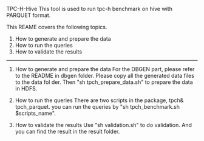TPC-H-Hive
This tool is used to run tpc-h benchmark on hive with PARQUET format.

This REAME covers the following topics.
1. How to generate and prepare the data
2. How to run the queries
3. How to validate the results

----

1. How to generate and prepare the data
For the DBGEN part, please refer to the README in dbgen folder.
Please copy all the generated data files to the data fol
der. Then "sh tpch_prepare_data.sh" to prepare the data in HDFS.
 
2. How to run the queries
There are two scripts in the package, tpch& tpch_parquet. you can run the queries by "sh tpch_benchmark.sh $scripts_name".

3. How to validate the results
Use "sh validation.sh" to do validation. And you can find the result in the result folder.
